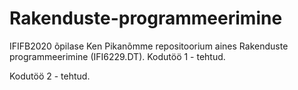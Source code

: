 # Rakenduste-programmeerimine

IFIFB2020 õpilase Ken Pikanõmme repositoorium aines Rakenduste programmeerimine (IFI6229.DT).
Kodutöö 1 - tehtud.

Kodutöö 2 - tehtud.
